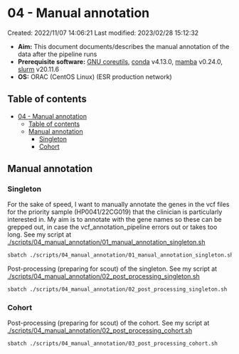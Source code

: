 # 04 - Manual annotation

Created: 2022/11/07 14:06:21
Last modified: 2023/02/28 15:12:32

- **Aim:** This document documents/describes the manual annotation of the data after the pipeline runs
- **Prerequisite software:** [GNU coreutils](https://www.gnu.org/software/coreutils/), [conda](https://docs.conda.io/projects/conda/en/latest/index.html) v4.13.0, [mamba](https://mamba.readthedocs.io/en/latest/) v0.24.0, [slurm](https://slurm.schedmd.com/overview.html) v20.11.6
- **OS:** ORAC (CentOS Linux) (ESR production network)

## Table of contents

- [04 - Manual annotation](#04---manual-annotation)
  - [Table of contents](#table-of-contents)
  - [Manual annotation](#manual-annotation)
    - [Singleton](#singleton)
    - [Cohort](#cohort)

## Manual annotation

### Singleton

For the sake of speed, I want to manually annotate the genes in the vcf files for the priority sample (HP0041/22CG019) that the clinician is particularly interested in. My aim is to annotate with the gene names so these can be grepped out, in case the vcf_annotation_pipeline errors out or takes too long. See my script at [./scripts/04_manual_annotation/01_manual_annotation_singleton.sh](https://github.com/leahkemp/hyperparathyroid_analysis_20221102/blob/main/scripts/04_manual_annotation/01_manual_annotation_singleton.sh)

```bash
sbatch ./scripts/04_manual_annotation/01_manual_annotation_singleton.sh
```

Post-processing (preparing for scout) of the singleton. See my script at [./scripts/04_manual_annotation/02_post_processing_singleton.sh](https://github.com/leahkemp/hyperparathyroid_analysis_20221102/blob/main/scripts/04_manual_annotation/02_post_processing_singleton.sh)

```bash
sbatch ./scripts/04_manual_annotation/02_post_processing_singleton.sh
```

### Cohort

Post-processing (preparing for scout) of the cohort. See my script at [./scripts/04_manual_annotation/02_post_processing_cohort.sh](https://github.com/leahkemp/hyperparathyroid_analysis_20221102/blob/main/scripts/04_manual_annotation/03_post_processing_cohort.sh)

```bash
sbatch ./scripts/04_manual_annotation/03_post_processing_cohort.sh
```
